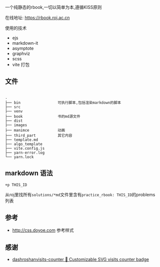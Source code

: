 
一个纯静态的rbook,一切以简单为本,遵循KISS原则

在线地址: https://rbook.roj.ac.cn

使用的技术

- ejs
- markdown-it
- asymptote
- graphviz
- scss
- vite 打包

##  文件


```

.
├── bin                 可执行脚本,包括渲染markdown的脚本
├── src
├── venv
├── book                书的md源文件
├── dist
├── images
├── manimce             动画
├── third_part          其它内容 
├── template.md
├── algo_template
├── vite.config.js
├── yarn-error.log
└── yarn.lock
```


## markdown 语法


```
+p THIS_ID
```
从roj里找所有`solutions/*md`文件里含有`practice_rbook: THIS_ID`的problems列表


## 参考

- http://css.doyoe.com 参考样式

## 感谢

- [dashroshanvisits-counter 🔢 Customizable SVG visits counter badge](https://github.com/dashroshan/visits-counter)

